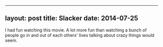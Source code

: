 ------
layout: post
title: Slacker 
date:  2014-07-25 
-----
 I had fun watching this movie. A lot more fun than watching a bunch of people go in and out of each others' lives talking about crazy things would seem.
